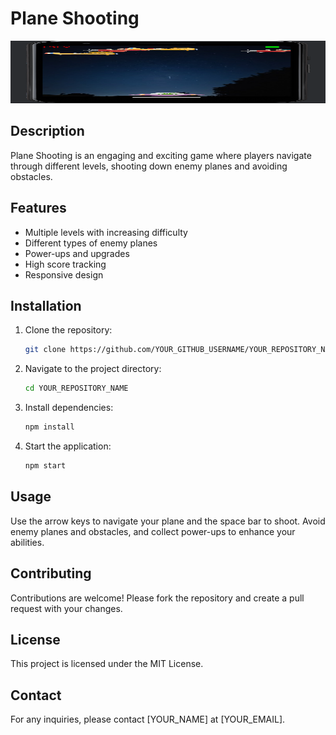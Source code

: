 # Plane Shooting

<img src="planeshooting.png" alt="Plane Shooting" width="600" height="100">

## Description

Plane Shooting is an engaging and exciting game where players navigate through different levels, shooting down enemy planes and avoiding obstacles.

## Features

- Multiple levels with increasing difficulty
- Different types of enemy planes
- Power-ups and upgrades
- High score tracking
- Responsive design

## Installation

1. Clone the repository:
    ```sh
    git clone https://github.com/YOUR_GITHUB_USERNAME/YOUR_REPOSITORY_NAME.git
    ```
2. Navigate to the project directory:
    ```sh
    cd YOUR_REPOSITORY_NAME
    ```
3. Install dependencies:
    ```sh
    npm install
    ```
4. Start the application:
    ```sh
    npm start
    ```

## Usage

Use the arrow keys to navigate your plane and the space bar to shoot. Avoid enemy planes and obstacles, and collect power-ups to enhance your abilities.

## Contributing

Contributions are welcome! Please fork the repository and create a pull request with your changes.

## License

This project is licensed under the MIT License.

## Contact

For any inquiries, please contact [YOUR_NAME] at [YOUR_EMAIL].
